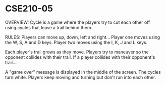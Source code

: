 # CSE210-05
OVERVIEW:
Cycle is a game where the players try to cut each other off using cycles that leave a trail behind them.

RULES:
Players can move up, down, left and right...
  Player one moves using the W, S, A and D keys.
  Player two moves using the I, K, J and L keys.

Each player's trail grows as they move.
Players try to maneuver so the opponent collides with their trail.
If a player collides with their opponent's trail...

  A "game over" message is displayed in the middle of the screen.
  The cycles turn white.
  Players keep moving and turning but don't run into each other.

